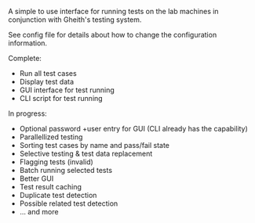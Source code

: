 A simple to use interface for running tests on the lab machines in conjunction with Gheith's testing system.

See config file for details about how to change the configuration information.

Complete:
- Run all test cases
- Display test data
- GUI interface for test running
- CLI script for test running

In progress:
- Optional password +user entry for GUI (CLI already has the capability)
- Parallellized testing
- Sorting test cases by name and pass/fail state
- Selective testing & test data replacement
- Flagging tests (invalid)
- Batch running selected tests
- Better GUI
- Test result caching
- Duplicate test detection
- Possible related test detection
- ... and more
